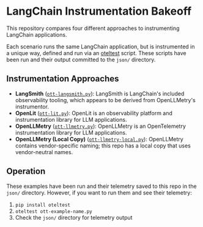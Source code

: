 # LangChain Instrumentation Bakeoff

This repository compares four different approaches to instrumenting LangChain applications.

Each scenario runs the same LangChain application, but is instrumented in a unique way, defined and run via an
[oteltest](https://github.com/pmcollins/oteltest) script. These scripts have been run and their output committed to the
`json/` directory.

## Instrumentation Approaches

- **LangSmith** ([`ott-langsmith.py`](ott-langsmith.py)): LangSmith is LangChain's included observability tooling, which appears to be derived from OpenLLMetry's instrumentor.
- **OpenLit** ([`ott-lit.py`](ott-lit.py)): OpenLit is an observability platform and instrumentation library for LLM applications.
- **OpenLLMetry** ([`ott-llmetry.py`](ott-llmetry.py)): OpenLLMetry is an OpenTelemetry instrumentation library for LLM applications.
- **OpenLLMetry (Local Copy)** ([`ott-llmetry-local.py`](ott-llmetry-local.py)): OpenLLMetry contains vendor-specific naming; this repo has a local copy that uses vendor-neutral names.

## Operation

These examples have been run and their telemetry saved to this repo in the `json/` directory. However, if you want to
run them and see their telemetry:

1. `pip install oteltest`
2. `oteltest ott-example-name.py`
3. Check the `json/` directory for telemetry output
